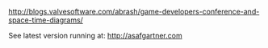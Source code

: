 http://blogs.valvesoftware.com/abrash/game-developers-conference-and-space-time-diagrams/

See latest version running at: http://asafgartner.com
